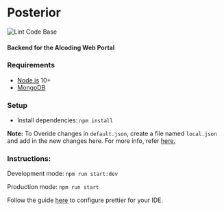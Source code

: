 # Posterior

![Lint Code Base](https://github.com/pes-alcoding-club/posterior/workflows/Lint%20Code%20Base/badge.svg)

#### Backend for the Alcoding Web Portal


### Requirements

- [Node.js](https://nodejs.org/en/) 10+
- [MongoDB](https://docs.mongodb.com/manual/installation/)

### Setup

- Install dependencies: ``` npm install ```


**Note:** To Overide changes in `default.json`, create a file named `local.json` and add in the new changes here. For more info, refer [here.](https://github.com/lorenwest/node-config/wiki/Configuration-Files#config-directory)



### Instructions:

Development mode:
```npm run start:dev```

Production mode:
```npm run start```


Follow the guide [here](https://khalilstemmler.com/blogs/tooling/prettier/) to configure prettier for your IDE.
